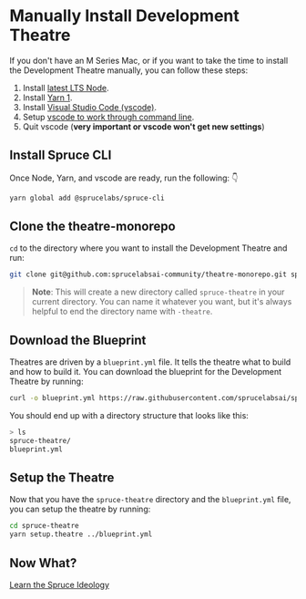 # Manually Install Development Theatre

If you don't have an M Series Mac, or if you want to take the time to install the Development Theatre manually, you can follow these steps:

1. Install <a href="https://nodejs.org/en/">latest LTS Node</a>.
2. Install <a href="https://classic.yarnpkg.com/en/docs/install/">Yarn 1</a>.
3. Install <a href="https://code.visualstudio.com">Visual Studio Code (vscode)</a>.
4. Setup <a href="https://code.visualstudio.com/docs/setup/mac#_launching-from-the-command-line">vscode to work through command line</a>.
5. Quit vscode (**very important or vscode won't get new settings**)

## Install Spruce CLI

Once Node, Yarn, and vscode are ready, run the following: 👇

```bash
yarn global add @sprucelabs/spruce-cli
```

## Clone the theatre-monorepo

`cd` to the directory where you want to install the Development Theatre and run:

```bash
git clone git@github.com:sprucelabsai-community/theatre-monorepo.git spruce-theatre
```

> **Note**: This will create a new directory called `spruce-theatre` in your current directory. You can name it whatever you want, but it's always helpful to end the directory name with `-theatre`.

## Download the Blueprint

Theatres are driven by a `blueprint.yml` file. It tells the theatre what to build and how to build it. You can download the blueprint for the Development Theatre by running:

```bash
curl -o blueprint.yml https://raw.githubusercontent.com/sprucelabsai/sprucebot-theatre/master/blueprint.yml
```

You should end up with a directory structure that looks like this:
```bash
> ls
spruce-theatre/
blueprint.yml
```

## Setup the Theatre

Now that you have the `spruce-theatre` directory and the `blueprint.yml` file, you can setup the theatre by running:

```bash
cd spruce-theatre
yarn setup.theatre ../blueprint.yml
```

## Now What?

<div class="grid-buttons">
    <a class="btn" href="{{ '/ideology/' | url }}">Learn the Spruce Ideology</a>
</div>

